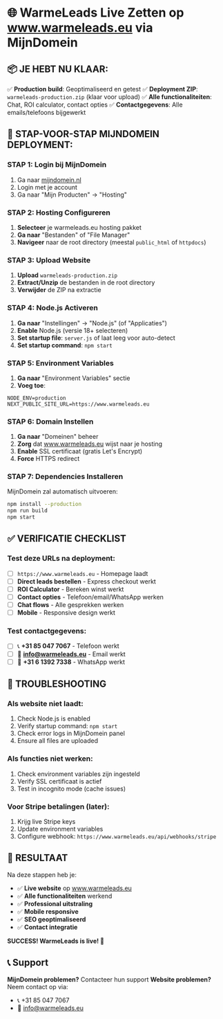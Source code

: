 # 🌐 WarmeLeads Live Zetten op www.warmeleads.eu via MijnDomein

## 📦 **JE HEBT NU KLAAR:**
✅ **Production build**: Geoptimaliseerd en getest
✅ **Deployment ZIP**: `warmeleads-production.zip` (klaar voor upload)
✅ **Alle functionaliteiten**: Chat, ROI calculator, contact opties
✅ **Contactgegevens**: Alle emails/telefoons bijgewerkt

## 🚀 **STAP-VOOR-STAP MIJNDOMEIN DEPLOYMENT:**

### **STAP 1: Login bij MijnDomein**
1. Ga naar [mijndomein.nl](https://www.mijndomein.nl)
2. Login met je account
3. Ga naar "Mijn Producten" → "Hosting"

### **STAP 2: Hosting Configureren**
1. **Selecteer** je warmeleads.eu hosting pakket
2. **Ga naar** "Bestanden" of "File Manager"
3. **Navigeer** naar de root directory (meestal `public_html` of `httpdocs`)

### **STAP 3: Upload Website**
1. **Upload** `warmeleads-production.zip`
2. **Extract/Unzip** de bestanden in de root directory
3. **Verwijder** de ZIP na extractie

### **STAP 4: Node.js Activeren**
1. **Ga naar** "Instellingen" → "Node.js" (of "Applicaties")
2. **Enable** Node.js (versie 18+ selecteren)
3. **Set startup file**: `server.js` of laat leeg voor auto-detect
4. **Set startup command**: `npm start`

### **STAP 5: Environment Variables**
1. **Ga naar** "Environment Variables" sectie
2. **Voeg toe**:
```
NODE_ENV=production
NEXT_PUBLIC_SITE_URL=https://www.warmeleads.eu
```

### **STAP 6: Domain Instellen**
1. **Ga naar** "Domeinen" beheer
2. **Zorg** dat www.warmeleads.eu wijst naar je hosting
3. **Enable** SSL certificaat (gratis Let's Encrypt)
4. **Force** HTTPS redirect

### **STAP 7: Dependencies Installeren**
MijnDomein zal automatisch uitvoeren:
```bash
npm install --production
npm run build
npm start
```

## ✅ **VERIFICATIE CHECKLIST**

### **Test deze URLs na deployment:**
- [ ] `https://www.warmeleads.eu` - Homepage laadt
- [ ] **Direct leads bestellen** - Express checkout werkt
- [ ] **ROI Calculator** - Bereken winst werkt
- [ ] **Contact opties** - Telefoon/email/WhatsApp werken
- [ ] **Chat flows** - Alle gesprekken werken
- [ ] **Mobile** - Responsive design werkt

### **Test contactgegevens:**
- [ ] 📞 **+31 85 047 7067** - Telefoon werkt
- [ ] 📧 **info@warmeleads.eu** - Email werkt  
- [ ] 💬 **+31 6 1392 7338** - WhatsApp werkt

## 🔧 **TROUBLESHOOTING**

### **Als website niet laadt:**
1. Check Node.js is enabled
2. Verify startup command: `npm start`
3. Check error logs in MijnDomein panel
4. Ensure all files are uploaded

### **Als functies niet werken:**
1. Check environment variables zijn ingesteld
2. Verify SSL certificaat is actief
3. Test in incognito mode (cache issues)

### **Voor Stripe betalingen (later):**
1. Krijg live Stripe keys
2. Update environment variables
3. Configure webhook: `https://www.warmeleads.eu/api/webhooks/stripe`

## 🎉 **RESULTAAT**

Na deze stappen heb je:
- ✅ **Live website** op www.warmeleads.eu
- ✅ **Alle functionaliteiten** werkend
- ✅ **Professional uitstraling**
- ✅ **Mobile responsive**
- ✅ **SEO geoptimaliseerd**
- ✅ **Contact integratie**

**SUCCESS! WarmeLeads is live! 🚀**

## 📞 **Support**

**MijnDomein problemen?** Contacteer hun support
**Website problemen?** Neem contact op via:
- 📞 +31 85 047 7067
- 📧 info@warmeleads.eu
